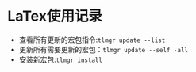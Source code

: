# LaTex使用记录

* 查看所有更新的宏包指令:`tlmgr update --list`
* 更新所有需要更新的宏包：`tlmgr update --self -all`
* 安装新宏包:`tlmgr install `